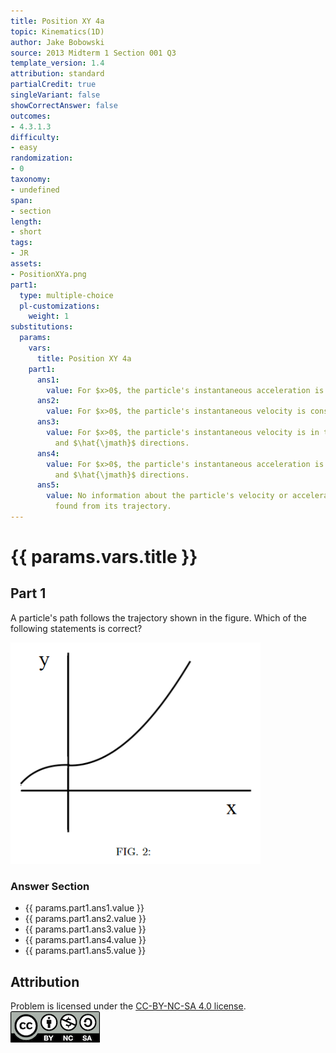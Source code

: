 ```yaml
---
title: Position XY 4a
topic: Kinematics(1D)
author: Jake Bobowski
source: 2013 Midterm 1 Section 001 Q3
template_version: 1.4
attribution: standard
partialCredit: true
singleVariant: false
showCorrectAnswer: false
outcomes:
- 4.3.1.3
difficulty:
- easy
randomization:
- 0
taxonomy:
- undefined
span:
- section
length:
- short
tags:
- JR
assets:
- PositionXYa.png
part1:
  type: multiple-choice
  pl-customizations:
    weight: 1
substitutions:
  params:
    vars:
      title: Position XY 4a
    part1:
      ans1:
        value: For $x>0$, the particle's instantaneous acceleration is non-zero.
      ans2:
        value: For $x>0$, the particle's instantaneous velocity is constant.
      ans3:
        value: For $x>0$, the particle's instantaneous velocity is in the $\hat{\imath}$
          and $\hat{\jmath}$ directions.
      ans4:
        value: For $x>0$, the particle's instantaneous acceleration is in the $-\hat{\imath}$
          and $\hat{\jmath}$ directions.
      ans5:
        value: No information about the particle's velocity or acceleration can be
          found from its trajectory.
---
```

# {{ params.vars.title }}

## Part 1

A particle's path follows the trajectory shown in the figure. Which of the following statements is correct?

<img src="PositionXYa.png" width=400 alt="An image showing a particle's trajectory on a cartesian plane (x versus y). For negative x-coordinates, the particle follows a concave down trajectory with positive y-coordinates. At the y-axis, the particles trajectory is parallel to the x-axis. For positive x-coordinates, the particle follows a concave up trajectory with positive y-coordinates.">

### Answer Section

- {{ params.part1.ans1.value }}
- {{ params.part1.ans2.value }}
- {{ params.part1.ans3.value }}
- {{ params.part1.ans4.value }}
- {{ params.part1.ans5.value }}

## Attribution

Problem is licensed under the [CC-BY-NC-SA 4.0 license](https://creativecommons.org/licenses/by-nc-sa/4.0/).<br> ![The Creative Commons 4.0 license requiring attribution-BY, non-commercial-NC, and share-alike-SA license.](https://raw.githubusercontent.com/firasm/bits/master/by-nc-sa.png)